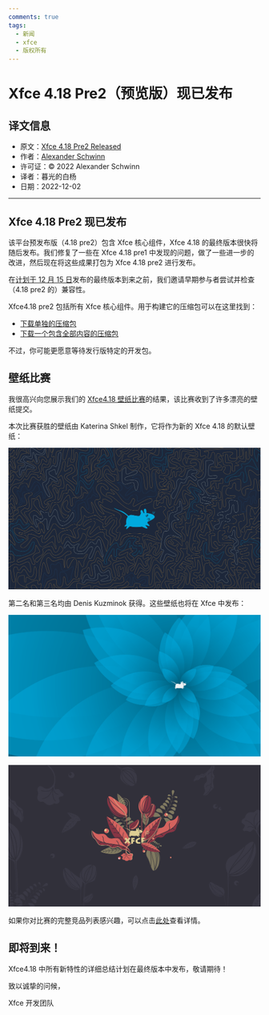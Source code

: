 ```yaml
---
comments: true
tags:
  - 新闻
  - xfce
  - 版权所有
---
```



# Xfce 4.18 Pre2（预览版）现已发布

## 译文信息

- 原文：[Xfce 4.18 Pre2 Released](https://alexxcons.github.io/blogpost_7.html)
- 作者：[Alexander Schwinn](https://alexxcons.github.io/index.html)
- 许可证：© 2022 Alexander Schwinn
- 译者：暮光的白杨
- 日期：2022-12-02

----

## Xfce 4.18 Pre2 现已发布

该平台预发布版（4.18 pre2）包含 Xfce 核心组件，Xfce 4.18 的最终版本很快将随后发布。我们修复了一些在 Xfce 4.18 pre1 中发现的问题，做了一些进一步的改进，然后现在将这些成果打包为 Xfce 4.18 pre2 进行发布。

在[计划于 12 月 15 日](https://wiki.xfce.org/releng/4.18/roadmap)发布的最终版本到来之前，我们邀请早期参与者尝试并检查（4.18 pre2 的）兼容性。

Xfce4.18 pre2 包括所有 Xfce 核心组件。用于构建它的压缩包可以在这里找到：

- [下载单独的压缩包](https://archive.xfce.org/xfce/4.18pre2/src)
- [下载一个包含全部内容的压缩包](https://archive.xfce.org/xfce/4.18pre2/fat_tarballs)

不过，你可能更愿意等待发行版特定的开发包。

## 壁纸比赛

我很高兴向您展示我们的 [Xfce4.18 壁纸比赛](https://gitlab.xfce.org/artwork/public/-/issues/1)的结果，该比赛收到了许多漂亮的壁纸提交。

本次比赛获胜的壁纸由 Katerina Shkel 制作，它将作为新的 Xfce 4.18 的默认壁纸： 

![winner](./images/2022-12/xfce-4.18-final.svg)

第二名和第三名均由 Denis Kuzminok 获得。这些壁纸也将在 Xfce 中发布：

![second](./images/2022-12/Xfce-4.18_blue_flower.svg)

![third](./images/2022-12/Xfce-4.18_leaf_mouse.svg)

如果你对比赛的完整竞品列表感兴趣，可以点击[此处](https://gitlab.xfce.org/artwork/public/-/issues/1)查看详情。

## 即将到来！

Xfce4.18 中所有新特性的详细总结计划在最终版本中发布，敬请期待！



致以诚挚的问候，

Xfce 开发团队